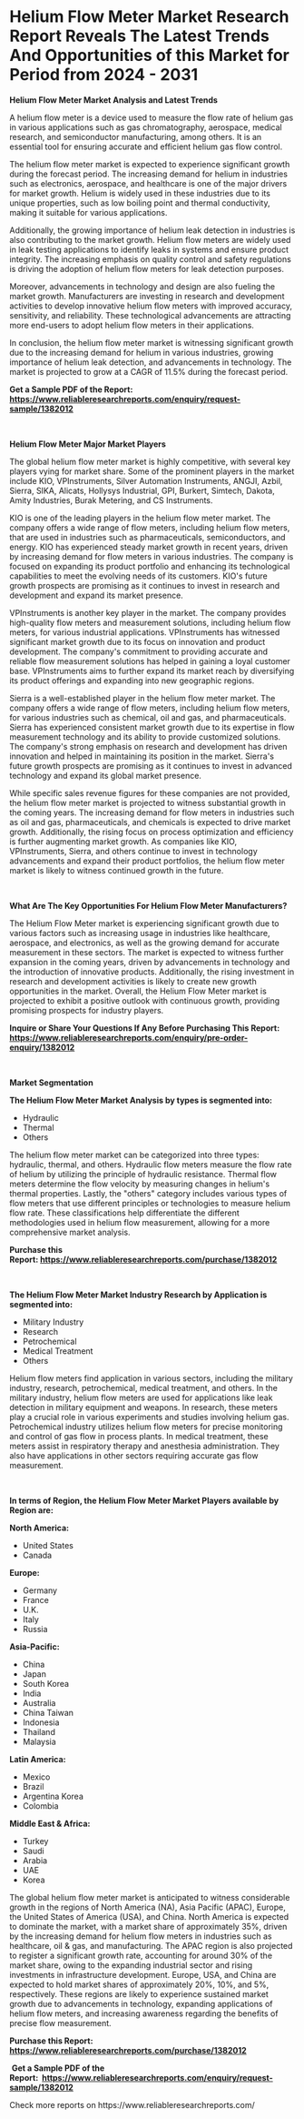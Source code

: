 <p><h1>Helium Flow Meter Market Research Report Reveals The Latest Trends And Opportunities of this Market for Period from 2024 - 2031</h1></p><p><strong>Helium Flow Meter Market Analysis and Latest Trends</strong></p>
<p><p>A helium flow meter is a device used to measure the flow rate of helium gas in various applications such as gas chromatography, aerospace, medical research, and semiconductor manufacturing, among others. It is an essential tool for ensuring accurate and efficient helium gas flow control.</p><p>The helium flow meter market is expected to experience significant growth during the forecast period. The increasing demand for helium in industries such as electronics, aerospace, and healthcare is one of the major drivers for market growth. Helium is widely used in these industries due to its unique properties, such as low boiling point and thermal conductivity, making it suitable for various applications.</p><p>Additionally, the growing importance of helium leak detection in industries is also contributing to the market growth. Helium flow meters are widely used in leak testing applications to identify leaks in systems and ensure product integrity. The increasing emphasis on quality control and safety regulations is driving the adoption of helium flow meters for leak detection purposes.</p><p>Moreover, advancements in technology and design are also fueling the market growth. Manufacturers are investing in research and development activities to develop innovative helium flow meters with improved accuracy, sensitivity, and reliability. These technological advancements are attracting more end-users to adopt helium flow meters in their applications.</p><p>In conclusion, the helium flow meter market is witnessing significant growth due to the increasing demand for helium in various industries, growing importance of helium leak detection, and advancements in technology. The market is projected to grow at a CAGR of 11.5% during the forecast period.</p></p>
<p><strong>Get a Sample PDF of the Report:&nbsp; <a href="https://www.reliableresearchreports.com/enquiry/request-sample/1382012">https://www.reliableresearchreports.com/enquiry/request-sample/1382012</a></strong></p>
<p>&nbsp;</p>
<p><strong>Helium Flow Meter Major Market Players</strong></p>
<p><p>The global helium flow meter market is highly competitive, with several key players vying for market share. Some of the prominent players in the market include KIO, VPInstruments, Silver Automation Instruments, ANGJI, Azbil, Sierra, SIKA, Alicats, Hollysys Industrial, GPI, Burkert, Simtech, Dakota, Amity Industries, Burak Metering, and CS Instruments.</p><p>KIO is one of the leading players in the helium flow meter market. The company offers a wide range of flow meters, including helium flow meters, that are used in industries such as pharmaceuticals, semiconductors, and energy. KIO has experienced steady market growth in recent years, driven by increasing demand for flow meters in various industries. The company is focused on expanding its product portfolio and enhancing its technological capabilities to meet the evolving needs of its customers. KIO's future growth prospects are promising as it continues to invest in research and development and expand its market presence.</p><p>VPInstruments is another key player in the market. The company provides high-quality flow meters and measurement solutions, including helium flow meters, for various industrial applications. VPInstruments has witnessed significant market growth due to its focus on innovation and product development. The company's commitment to providing accurate and reliable flow measurement solutions has helped in gaining a loyal customer base. VPInstruments aims to further expand its market reach by diversifying its product offerings and expanding into new geographic regions.</p><p>Sierra is a well-established player in the helium flow meter market. The company offers a wide range of flow meters, including helium flow meters, for various industries such as chemical, oil and gas, and pharmaceuticals. Sierra has experienced consistent market growth due to its expertise in flow measurement technology and its ability to provide customized solutions. The company's strong emphasis on research and development has driven innovation and helped in maintaining its position in the market. Sierra's future growth prospects are promising as it continues to invest in advanced technology and expand its global market presence.</p><p>While specific sales revenue figures for these companies are not provided, the helium flow meter market is projected to witness substantial growth in the coming years. The increasing demand for flow meters in industries such as oil and gas, pharmaceuticals, and chemicals is expected to drive market growth. Additionally, the rising focus on process optimization and efficiency is further augmenting market growth. As companies like KIO, VPInstruments, Sierra, and others continue to invest in technology advancements and expand their product portfolios, the helium flow meter market is likely to witness continued growth in the future.</p></p>
<p>&nbsp;</p>
<p><strong>What Are The Key Opportunities For Helium Flow Meter Manufacturers?</strong></p>
<p><p>The Helium Flow Meter market is experiencing significant growth due to various factors such as increasing usage in industries like healthcare, aerospace, and electronics, as well as the growing demand for accurate measurement in these sectors. The market is expected to witness further expansion in the coming years, driven by advancements in technology and the introduction of innovative products. Additionally, the rising investment in research and development activities is likely to create new growth opportunities in the market. Overall, the Helium Flow Meter market is projected to exhibit a positive outlook with continuous growth, providing promising prospects for industry players.</p></p>
<p><strong>Inquire or Share Your Questions If Any Before Purchasing This Report: <a href="https://www.reliableresearchreports.com/enquiry/pre-order-enquiry/1382012">https://www.reliableresearchreports.com/enquiry/pre-order-enquiry/1382012</a></strong></p>
<p>&nbsp;</p>
<p><strong>Market Segmentation</strong></p>
<p><strong>The Helium Flow Meter Market Analysis by types is segmented into:</strong></p>
<p><ul><li>Hydraulic</li><li>Thermal</li><li>Others</li></ul></p>
<p><p>The helium flow meter market can be categorized into three types: hydraulic, thermal, and others. Hydraulic flow meters measure the flow rate of helium by utilizing the principle of hydraulic resistance. Thermal flow meters determine the flow velocity by measuring changes in helium's thermal properties. Lastly, the "others" category includes various types of flow meters that use different principles or technologies to measure helium flow rate. These classifications help differentiate the different methodologies used in helium flow measurement, allowing for a more comprehensive market analysis.</p></p>
<p><strong>Purchase this Report:&nbsp;<a href="https://www.reliableresearchreports.com/purchase/1382012">https://www.reliableresearchreports.com/purchase/1382012</a></strong></p>
<p>&nbsp;</p>
<p><strong>The Helium Flow Meter Market Industry Research by Application is segmented into:</strong></p>
<p><ul><li>Military Industry</li><li>Research</li><li>Petrochemical</li><li>Medical Treatment</li><li>Others</li></ul></p>
<p><p>Helium flow meters find application in various sectors, including the military industry, research, petrochemical, medical treatment, and others. In the military industry, helium flow meters are used for applications like leak detection in military equipment and weapons. In research, these meters play a crucial role in various experiments and studies involving helium gas. Petrochemical industry utilizes helium flow meters for precise monitoring and control of gas flow in process plants. In medical treatment, these meters assist in respiratory therapy and anesthesia administration. They also have applications in other sectors requiring accurate gas flow measurement.</p></p>
<p>&nbsp;</p>
<p><strong>In terms of Region, the Helium Flow Meter Market Players available by Region are:</strong></p>
<p>
    <p> <strong> North America: </strong>
        <ul>
            <li>United States</li>
            <li>Canada</li>
        </ul>
        </p> 
    <p> <strong> Europe: </strong>
        <ul>
            <li>Germany</li>
            <li>France</li>
            <li>U.K.</li>
            <li>Italy</li>
            <li>Russia</li>
        </ul>
        </p> 
    <p> <strong> Asia-Pacific: </strong>
        <ul>
            <li>China</li>
            <li>Japan</li>
            <li>South Korea</li>
            <li>India</li>
            <li>Australia</li>
            <li>China Taiwan</li>
            <li>Indonesia</li>
            <li>Thailand</li>
            <li>Malaysia</li>
        </ul>
        </p> 
    <p> <strong> Latin America: </strong>
        <ul>
            <li>Mexico</li>
            <li>Brazil</li>
            <li>Argentina Korea</li>
            <li>Colombia</li>
        </ul>
        </p> 
    <p> <strong> Middle East & Africa: </strong>
        <ul>
            <li>Turkey</li>
            <li>Saudi</li>
            <li>Arabia</li>
            <li>UAE</li>
            <li>Korea</li>
        </ul>
    </p>
    </p>
<p><p>The global helium flow meter market is anticipated to witness considerable growth in the regions of North America (NA), Asia Pacific (APAC), Europe, the United States of America (USA), and China. North America is expected to dominate the market, with a market share of approximately 35%, driven by the increasing demand for helium flow meters in industries such as healthcare, oil & gas, and manufacturing. The APAC region is also projected to register a significant growth rate, accounting for around 30% of the market share, owing to the expanding industrial sector and rising investments in infrastructure development. Europe, USA, and China are expected to hold market shares of approximately 20%, 10%, and 5%, respectively. These regions are likely to experience sustained market growth due to advancements in technology, expanding applications of helium flow meters, and increasing awareness regarding the benefits of precise flow measurement.</p></p>
<p><strong>Purchase this Report: <a href="https://www.reliableresearchreports.com/purchase/1382012">https://www.reliableresearchreports.com/purchase/1382012</a></strong></p>
<p>&nbsp;<strong>Get a Sample PDF of the Report:&nbsp;&nbsp;<a href="https://www.reliableresearchreports.com/enquiry/request-sample/1382012">https://www.reliableresearchreports.com/enquiry/request-sample/1382012</a></strong></p>
<p><strong></strong></p>
<p>Check more reports on https://www.reliableresearchreports.com/</p>